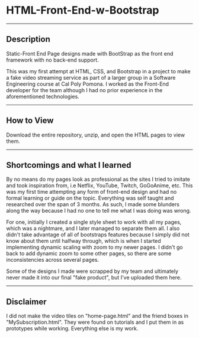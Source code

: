 # HTML-Front-End-w-Bootstrap

------------------
Description
------------------
Static-Front End Page designs made with BootStrap as the front end framework with no back-end support. 

This was my first attempt at HTML, CSS, and Bootstrap in a project to make a fake video streaming service as part of a larger group in a Software Engineering course at Cal Poly Pomona. I worked as the Front-End developer for the team although I had no prior experience in the aforementioned technologies. 

------------------
How to View
------------------
Download the entire repository, unzip, and open the HTML pages to view them.

--------------------------------
Shortcomings and what I learned
--------------------------------
By no means do my pages look as professional as the sites I tried to imitate and took inspiration from, i.e Netflix, YouTube, Twitch, GoGoAnime, etc. This was my first time attempting any form of front-end design and had no formal learning or guide on the topic. Everything was self taught and researched over the span of 3 months. As such, I made some blunders along the way because I had no one to tell me what I was doing was wrong. 

For one, initially I created a single style sheet to work with all my pages, which was a nightmare, and I later managed to separate them all. I also didn't take advantage of all of bootstraps features because I simply did not know about them until halfway through, which is when I started implementing dynamic scaling with zoom to my newer pages. I didn't go back to add dynamic zoom to some other pages, so there are some inconsistencies across several pages. 

Some of the designs I made were scrapped by my team and ultimately never made it into our final "fake product", but I've uploaded them here. 

--------------------------------
Disclaimer
--------------------------------
I did not make the video tiles on "home-page.html" and the friend boxes in "MySubscription.html". They were found on tutorials and I put them in as prototypes while working. Everything else is my work. 


